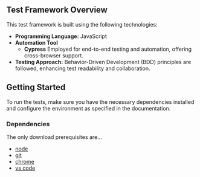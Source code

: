 ## Test Framework Overview

This test framework is built using the following technologies:

- **Programming Language:** JavaScript
- **Automation Tool**
  - **Cypress** Employed for end-to-end testing and automation, offering cross-browser support.
- **Testing Approach:** Behavior-Driven Development (BDD) principles are followed, enhancing test readability and collaboration.

## Getting Started
To run the tests, make sure you have the necessary dependencies installed and configure the environment as specified in the documentation.

### Dependencies

The only download prerequisites are...
* [node](https://nodejs.org/en/download)
* [git](https://git-scm.com/download/mac)
* [chrome](https://www.google.com/chrome/)
* [vs code](https://code.visualstudio.com/download)